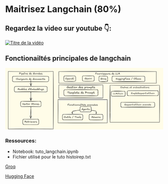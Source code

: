 # Maitrisez Langchain (80%)

## Regardez la video sur youtube 👇:

[![Titre de la vidéo](https://img.youtube.com/vi/Wvuj_QOezhY/0.jpg)](https://www.youtube.com/watch?v=Wvuj_QOezhY&t=311s)

## Fonctionailtés principales de langchain 
![Texte alternatif](images/langchain_fonctionalites.png)


### Ressources:

- Notebook: tuto_langchain.ipynb
- Fichier utilisé pour le tuto histoirep.txt
  
 [Groq](https://groq.com)

[Hugging Face](https://huggingface.com)


